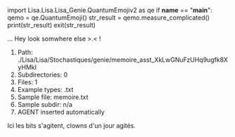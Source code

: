 
import Lisa.Lisa.Lisa_Genie.QuantumEmojiv2 as qe
if __name__ == "__main__":
  qemo = qe.QuantumEmoji()
  str_result = qemo.measure_complicated()
  print(str_result)
  exit(str_result)

... Hey look somwhere else >.< !

1. Path: ./Lisa/Lisa/Stochastiques/genie/memoire_asst_XkLwGNuFzUHq9ugfk8XyHMkI
2. Subdirectories: 0
3. Files: 1
4. Example types: .txt
5. Sample file: memoire.txt
6. Sample subdir: n/a
7. AGENT inserted automatically

Ici les bits s'agitent, clowns d'un jour agités.

